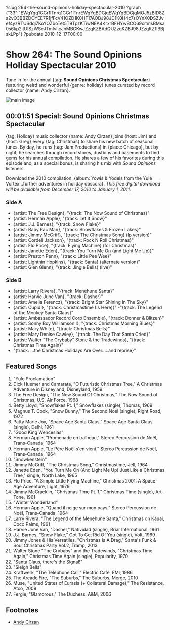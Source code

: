 ?slug 264-the-sound-opinions-holiday-spectacular-2010
?graph {"33":"EWgYgq1GGr1lTnrq1GGr1lTnrEWgYgBDGjqEWgYgBDGjqMOJ5zBID8Za2vQ3BBZDOYEE7R1jfFcV41OZD1K0HF17AOBJ98JD1K0H4c7sOYnX0DSZJvef4yzRTUSdqi7KoYOZboTet5T9TpzKTiwNEA4KrxrBFHYwBCO69citmsBMsa0s6kp2itUISzWScJTmIvIjcJnMBCKwJZzqKZBAdQUZzqKZBJ98JZzqKZ1lBBjskLPp"}
?pubdate 2010-12-17T00:00

# Show 264: The Sound Opinions Holiday Spectacular 2010
Tune in for the annual {tag: **Sound Opinions Christmas Spectacular**} featuring weird and wonderful {genre: holiday} tunes curated by record collector {name: Andy Cirzan}. 

![main image](http://static.soundopinions.org/images/andycirzan.jpg)

## 00:01:51 Special: Sound Opinions Christmas Spectacular
{tag: Holiday} music collector {name: Andy Cirzan} joins {host: Jim} and {host: Greg} every {tag: Christmas} to share his new batch of seasonal tunes. By day, he runs {tag: Jam Productions} in {place: Chicago}, but by night, he searches through record stores, dustbins and basements to find gems for his annual compilation. He shares a few of his favorites during this episode and, as a special bonus, is sharing his mix with *Sound Opinions* listeners.

Download the 2010 compilation: {album: Yowls & Yodels from the Yule Vortex...further adventures in holiday obscura}. *This free digital download will be available from December 17, 2010 to January 1, 2011.*

### Side A
- {artist: The Free Design}, "{track: The Now Sound of Christmas}"
- {artist: Herman Apple}, "{track: Let It Snow}"
- {artist: J.J. Barnes}, "{track: Snow Flake}" 
- {artist: Baby Pac Man}, "{track: Snowflakes & Frozen Lakes}"
- {artist: Jimmy McGriff}, "{track: The Christmas Song} (lp version)"
- {artist: Cordell Jackson}, "{track: Rock N Roll Christmas}"
- {artist: Flo Price}, "{track: Flying Machine} (for Christmas)"
- {artist: Janette Eden}, "{track: You Turn Me On (and Light Me Up)}"
- {artist: Preston Penn}, "{track: Little Pee Wee}"
- {artist: Lightnin Hopkins}, "{track: Santa} (alternate version)"
- {artist: Glen Glenn}, "{track: Jingle Bells} (live)"

### Side B
- {artist: Larry Rivera}, "{track: Menehune Santa}"
- {artist: Harvie June Van}, "{track: Dasher}"
- {artist: Amelia Ferencz}, "{track: Bright Star Shining In The Sky}"
- {artist: Cupid!}, "{track: Christmastime (Is Here)}"
-"{track: The Legend of the Monkey Santa Claus}"
- {artist: Ambassador Record Corp Ensemble}, "{track: Donner & Blitzen}"
- {artist: Sonny Boy Williamson I}, "{track: Christmas Morning Blues}"
- {artist: Mary White}, "{track: Christmas Bells}"
- {artist: Mary Denise Cawley}, "{track: The Day That Santa Cried}"
- {artist: Walter "The Crybaby" Stone & the Tradewinds}, "{track: Christmas Time Again}"
- "{track: ...the Christmas Holidays Are Over.....and reprise}"

## Featured Songs
1. "Yule Proclamation"
1. Dick Huemer and Camarata, "O Futuristic Christmas Tree," A Christmas Adventure in Disneyland, Disneyland, 1959
2. The Free Design, "The Now Sound Of Christmas," The Now Sound of Christmas, U.S. Air Force, 1968
3. Betty Lloyd, "Snowflakes Pt. 1," Snowflakes (single), Thomas, 1969
4. Magnus T. Cook, "Snow Bunny," The Second Noel (single), Right Road, 1972
5. Patty Marie Joy, "Space Age Santa Claus," Space Age Santa Claus (single), Delhi, 1961
6. "Good King Wenceslas"
7. Herman Apple, "Promenade en traîneau," Stereo Percussion de Noël, Trans-Canada, 1964
8. Herman Apple, "Le Père Noël s'en vient," Stereo Percussion de Noël, Trans-Canada, 1964
9. "Snowkenstein"
10. Jimmy McGriff, "The Christmas Song," Christmastime, Jell, 1964
11. Janette Eden, "You Turn Me On (And Light Me Up) Just Like a Christmas Tree," single, North Lake, 1965
12. Flo Price, "A Simple Little Flying Machine," Christmas 2001: A Space-Age Adventure, Light, 1979
13. Jimmy McCracklin, "Christmas Time Pt. 1," Christmas Time (single), Art-Tone, 1961
14. "Winter Wonderland"
15. Herman Apple, "Quand il neige sur mon pays," Stereo Percussion de Noël, Trans-Canada, 1964
16. Larry Rivera, "The Legend of the Menehune Santa," Christmas on Kauai, Coco Palms, 1961
17. Harvie June Van, "Dasher," Natividad (single), Briar International, 1961
18. J.J. Barnes, "Snow Flake," Got To Get Rid Of You (single), Volt, 1969
19. Jimmy Jones & His Versatiles, "Christmas Is A Drag," Santa's Funk & Soul Christmas Party Vol.2, Tramp, 2013
20. Walter Stone "The Crybaby" and the Tradewinds, "Christmas Time Again," Christmas Time Again (single), Popularity, 1970
21. "Santa Claus, there's the Signal!"
22. "Sleigh Bells"
23. Kraftwerk, "The Telephone Call," Electric Café, EMI, 1986
24. The Arcade Fire, "The Suburbs," The Suburbs, Merge, 2010
25. Muse, "United States of Eurasia (+ Collateral Damage)," The Resistance, Atco, 2009
26. Fergie, "Glamorous," The Duchess, A&M, 2006

## Footnotes
- [Andy Cirzan](http://www.falalalala.com/tag/andy-cirzan/)

